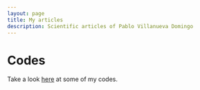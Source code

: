 ```yaml
---
layout: page
title: My articles
description: Scientific articles of Pablo Villanueva Domingo
---
```


# Codes

Take a look [here](https://github.com/PabloVD) at some of my codes.